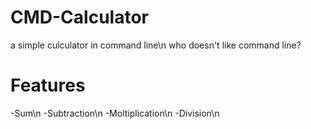 # CMD-Calculator
a simple culculator in command line\n
who doesn't like command line?

# Features
-Sum\n
-Subtraction\n
-Moltiplication\n
-Division\n
